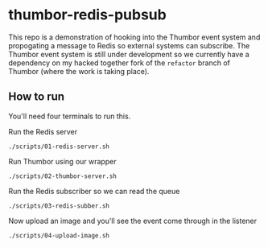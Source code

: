 # thumbor-redis-pubsub
This repo is a demonstration of hooking into the Thumbor event system and propogating a message
to Redis so external systems can subscribe. The Thumbor event system is still under development
so we currently have a dependency on my hacked together fork of the `refactor` branch of Thumbor
(where the work is taking place).

## How to run
You'll need four terminals to run this.

Run the Redis server
```
./scripts/01-redis-server.sh
```

Run Thumbor using our wrapper
```
./scripts/02-thumbor-server.sh
```

Run the Redis subscriber so we can read the queue
```
./scripts/03-redis-subber.sh
```

Now upload an image and you'll see the event come through in the listener
```
./scripts/04-upload-image.sh
```
